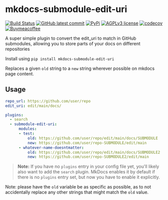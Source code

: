 # mkdocs-submodule-edit-uri
[![Build Status](https://img.shields.io/github/workflow/status/sondregronas/mkdocs-submodule-edit-uri/CI)](https://github.com/sondregronas/mkdocs-submodule-edit-uri/)
[![GitHub latest commit](https://img.shields.io/github/last-commit/sondregronas/mkdocs-submodule-edit-uri)](https://github.com/sondregronas/mkdocs-submodule-edit-uri/commit/)
[![PyPi](https://img.shields.io/pypi/v/mkdocs-submodule-edit-uri)](https://pypi.org/project/mkdocs-submodule-edit-uri/)
[![AGPLv3 license](https://img.shields.io/github/license/sondregronas/mkdocs-submodule-edit-uri)](https://www.gnu.org/licenses/agpl-3.0.en.html)
[![codecov](https://codecov.io/gh/sondregronas/mkdocs-submodule-edit-uri/branch/main/graph/badge.svg?token=N5IDI7Q4NZ)](https://codecov.io/gh/sondregronas/mkdocs-submodule-edit-uri)
[![Buymeacoffee](https://badgen.net/badge/icon/buymeacoffee?icon=buymeacoffee&label)](https://www.buymeacoffee.com/u92RMis)

A super simple plugin to convert the edit_uri to match in GitHub submodules, allowing you to store parts of your docs on different repositories

Install using `pip install mkdocs-submodule-edit-uri`

Replaces a given `old` string to a `new` string wherever possible on mkdocs page content.

## Usage
```yaml
repo_url: https://github.com/user/repo
edit_uri: edit/main/docs/

plugins:
  - search
  - submodule-edit-uri:
      modules:
      - test:
          old: https://github.com/user/repo/edit/main/docs/SUBMODULE
          new: https://github.com/user/repo-SUBMODULE/edit/main
      - whatever-name-doesntmatter:
          old: https://github.com/user/repo/edit/main/docs/SUBMODULE2
          new: https://github.com/user/repo-SUBMODULE2/edit/main
```
> **Note:** If you have no `plugins` entry in your config file yet, you'll likely also want to add the `search` plugin. MkDocs enables it by default if there is no `plugins` entry set, but now you have to enable it explicitly.

Note: please have the `old` variable be as specific as possible, as to not accidentally replace any other strings that might match the `old` value.
